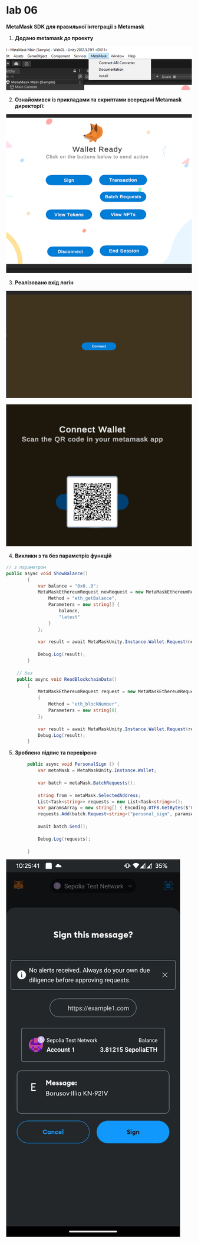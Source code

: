 # lab 06

__MetaMask SDK для правильної інтеграції з Metamask__

1. **Додано metamask до проекту**

![alt text](image.png)

2. **Ознайомився із прикладами та скриптами всередині Metamask директорії:**

![alt text](image-1.png)

3. **Реалізовано вхід логін**

![alt text](image-2.png)

![alt text](image-3.png)

4. **Виклики з та без параметрів функцій**


```c#
// з параметром
public async void ShowBalance()
        {
            var balance = "0x0..0";
            MetaMaskEthereumRequest newRequest = new MetaMaskEthereumRequest {
                Method = "eth_getBalance",
                Parameters = new string[] {
                    balance,
                    "latest"
                }
            };

            var result = await MetaMaskUnity.Instance.Wallet.Request(newRequest);

            Debug.Log(result);
        }

    // без 
    public async void ReadBlockchainData()
        {
            MetaMaskEthereumRequest request = new MetaMaskEthereumRequest
            {
                Method = "eth_blockNumber",
                Parameters = new string[0]
            };

            var result = await MetaMaskUnity.Instance.Wallet.Request(request);
            Debug.Log(result);
        }
```

5.  **Зроблено підпис та перевірено**

```c#
        public async void PersonalSign () {
            var metaMask = MetaMaskUnity.Instance.Wallet;
            
            var batch = metaMask.BatchRequests();
    
            string from = metaMask.SelectedAddress;
            List<Task<string>> requests = new List<Task<string>>();
            var paramsArray = new string[] { Encoding.UTF8.GetBytes($"Borusov Illia KN-921V").ToHex(), from };
            requests.Add(batch.Request<string>("personal_sign", paramsArray));

            await batch.Send();

            Debug.Log(requests);

        }

```

![alt text](image-4.png)